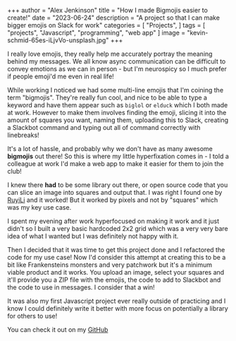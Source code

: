 +++
author = "Alex Jenkinson"
title = "How I made Bigmojis easier to create!"
date = "2023-06-24"
description = "A project so that I can make bigger emojis on Slack for work"
categories = [
    "Projects",
]
tags = [
    "projects",
    "Javascript",
    "programming",
    "web app"
]
image = "kevin-schmid-65es-iLjvVo-unsplash.jpg"
+++

I really love emojis, they really help me accurately portray the meaning behind my messages. We all know async communication can be difficult to convey emotions as we can in person - but I'm neurospicy so I much prefer if people emoji'd me even in real life!

While working I noticed we had some multi-line emojis that I'm coining the term "bigmojis". They're really fun cool, and nice to be able to type a keyword and have them appear such as `biglol` or `elduck` which I both made at work. However to make them involves finding the emoji, slicing it into the amount of squares you want, naming them, uploading this to Slack, creating a Slackbot command and typing out all of command correctly with linebreaks!

It's a lot of hassle, and probably why we don't have as many awesome **bigmojis** out there! So this is where my little hyperfixation comes in - I told a colleague at work I'd make a web app to make it easier for them to join the club!

I knew there **had** to be some library out there, or open source code that you can slice an image into squares and output that. I was right I found one by [RuyiLi](https://github.com/RuyiLi/image-splitter) and it worked! But it worked by pixels and not by "squares" which was my key use case.

I spent my evening after work hyperfocused on making it work and it just didn't so I built a very basic hardcoded 2x2 grid which was a very very bare idea of what I wanted but I was definitely not happy with it.

Then I decided that it was time to get this project done and I refactored the code for my use case! Now I'd consider this attempt at creating this to be a bit like Frankensteins monsters and very patchwork but it's a minimum viable product and it works. You upload an image, select your squares and it'll provide you a ZIP file with the emojis, the code to add to Slackbot and the code to use in messages. I consider that a win!

It was also my first Javascript project ever really outside of practicing and I know I could definitely write it better with more focus on potentially a library for others to use!

You can check it out on my [GitHub](https://github.com/ParagonJenko/slackbot-multiline-emoji-js)

